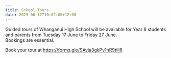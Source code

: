 ```yaml
---
title: School Tours
date: 2025-06-17T10:02:00+12:00
---
```

Guided tours of Whanganui High School will be available for Year 8 students and parents from Tuesday 17 June to Friday 27 June.  
Bookings are essential. 

Book your tour at [https://forms.gle/SAvja3gkPv1nR9tH6 ](https://docs.google.com/forms/d/e/1FAIpQLSe-fo5mM-cGW7zIvy6m2DWDEs7w7Tnad2k497CJUtXcAfchhg/viewform)
